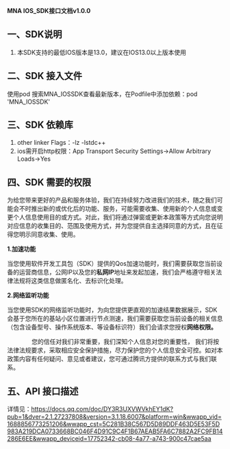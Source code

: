 **MNA IOS\_SDK接口文档v1.0.0**

## **一、SDK说明**
1. 本SDK支持的最低IOS版本是13.0，建议在IOS13.0以上版本使用

## **二、SDK 接入文件**
使用pod 搜索MNA\_IOSSDK查看最新版本，在Podfile中添加依赖：pod 'MNA\_IOSSDK'
## **三、SDK 依赖库**
1. other linker Flags：-lz -lstdc++
1. ios需开启http权限：App Transport Security Settings->Allow Arbitrary Loads->Yes

## **四、SDK 需要的权限**
为给您带来更好的产品和服务体验，我们在持续努力改进我们的技术，随之我们可能会不时推出新的或优化后的功能、服务，可能需要收集、使用新的个人信息或变更个人信息使用目的或方式。对此，我们将通过弹窗或更新本政策等方式向您说明对应信息的收集目的、范围及使用方式，并为您提供自主选择同意的方式，且在征得您明示同意收集、使用。

**1.加速功能**

当您使用软件开发工具包（SDK）提供的Qos加速功能时，我们需要获取您当前设备的运营商信息，公网IP以及您的**私网IP**地址来发起加速，我们会严格遵守相关法律法规将这类信息做匿名化、去标识化处理。

**2.网络监听功能**

当您使用SDK的网络监听功能时，为向您提供更直观的加速结果数据展示，SDK会基于您所在的基站小区位置进行节点测速，我们需要获取您当前设备的相关信息（包含设备型号、操作系统版本、等设备标识符）我们会请求您授权**网络权限。**

`        `您的信任对我们非常重要，我们深知个人信息对您的重要性， 我们将按法律法规要求，采取相应安全保护措施，尽力保护您的个人信息安全可控。如对本政策内容有任何疑问、意见或者建议，您可通过腾讯方提供的联系方式与我们联系。

## **五、API 接口描述**
详情见：https://docs.qq.com/doc/DY3R3UXVWVkhEY1dK?pub=1&dver=2.1.27237808&version=3.1.18.6007&platform=win&wwapp_vid=1688856773251206&wwapp_cst=5C281B38C567D5D89DDF463D5E53F5D983A219DCA0733668BC046F4D91C9C4F1B67AEAB5FA6C7882A2FC9FB14286E6EE&wwapp_deviceid=17752342-cb08-4a77-a743-900c47cae5aa 

